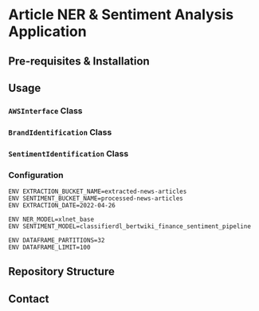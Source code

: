 # Article NER & Sentiment Analysis Application

## Pre-requisites & Installation

## Usage

### `AWSInterface` Class

### `BrandIdentification` Class

### `SentimentIdentification` Class

### Configuration

```docker
ENV EXTRACTION_BUCKET_NAME=extracted-news-articles
ENV SENTIMENT_BUCKET_NAME=processed-news-articles
ENV EXTRACTION_DATE=2022-04-26

ENV NER_MODEL=xlnet_base
ENV SENTIMENT_MODEL=classifierdl_bertwiki_finance_sentiment_pipeline

ENV DATAFRAME_PARTITIONS=32
ENV DATAFRAME_LIMIT=100
```

## Repository Structure

## Contact